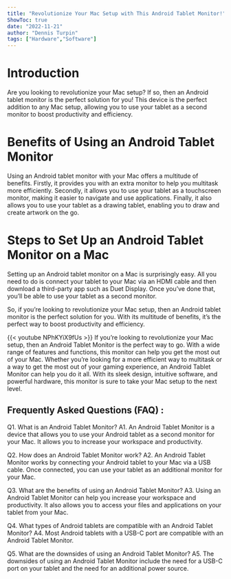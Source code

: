 ```yaml
---
title: "Revolutionize Your Mac Setup with This Android Tablet Monitor!"
ShowToc: true 
date: "2022-11-21"
author: "Dennis Turpin" 
tags: ["Hardware","Software"]
---
```

# Introduction

Are you looking to revolutionize your Mac setup? If so, then an Android tablet monitor is the perfect solution for you! This device is the perfect addition to any Mac setup, allowing you to use your tablet as a second monitor to boost productivity and efficiency.

# Benefits of Using an Android Tablet Monitor

Using an Android tablet monitor with your Mac offers a multitude of benefits. Firstly, it provides you with an extra monitor to help you multitask more efficiently. Secondly, it allows you to use your tablet as a touchscreen monitor, making it easier to navigate and use applications. Finally, it also allows you to use your tablet as a drawing tablet, enabling you to draw and create artwork on the go.

# Steps to Set Up an Android Tablet Monitor on a Mac

Setting up an Android tablet monitor on a Mac is surprisingly easy. All you need to do is connect your tablet to your Mac via an HDMI cable and then download a third-party app such as Duet Display. Once you’ve done that, you’ll be able to use your tablet as a second monitor.

So, if you’re looking to revolutionize your Mac setup, then an Android tablet monitor is the perfect solution for you. With its multitude of benefits, it’s the perfect way to boost productivity and efficiency.

{{< youtube NPhKYiX9fUs >}} 
If you’re looking to revolutionize your Mac setup, then an Android Tablet Monitor is the perfect way to go. With a wide range of features and functions, this monitor can help you get the most out of your Mac. Whether you’re looking for a more efficient way to multitask or a way to get the most out of your gaming experience, an Android Tablet Monitor can help you do it all. With its sleek design, intuitive software, and powerful hardware, this monitor is sure to take your Mac setup to the next level.

## Frequently Asked Questions (FAQ) :
Q1. What is an Android Tablet Monitor?
A1. An Android Tablet Monitor is a device that allows you to use your Android tablet as a second monitor for your Mac. It allows you to increase your workspace and productivity.

Q2. How does an Android Tablet Monitor work?
A2. An Android Tablet Monitor works by connecting your Android tablet to your Mac via a USB cable. Once connected, you can use your tablet as an additional monitor for your Mac.

Q3. What are the benefits of using an Android Tablet Monitor?
A3. Using an Android Tablet Monitor can help you increase your workspace and productivity. It also allows you to access your files and applications on your tablet from your Mac.

Q4. What types of Android tablets are compatible with an Android Tablet Monitor?
A4. Most Android tablets with a USB-C port are compatible with an Android Tablet Monitor.

Q5. What are the downsides of using an Android Tablet Monitor?
A5. The downsides of using an Android Tablet Monitor include the need for a USB-C port on your tablet and the need for an additional power source.


